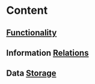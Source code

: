
# Content

## [Functionality](02_Functionality.md)

## Information [Relations](03_Relations.md)

## Data [Storage](04_Storage.md)

